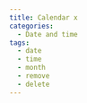 ```yaml
---
title: Calendar x
categories:
  - Date and time
tags:
  - date
  - time
  - month
  - remove
  - delete
---
```

